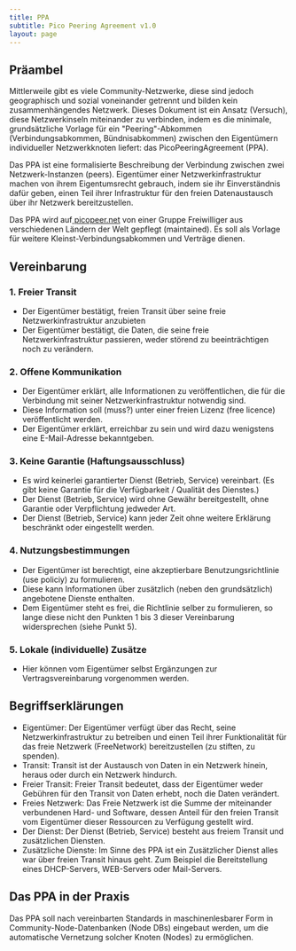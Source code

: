 ```yaml
---
title: PPA
subtitle: Pico Peering Agreement v1.0
layout: page
---
```

## Präambel

Mittlerweile gibt es viele Community-Netzwerke, diese sind jedoch geographisch und sozial voneinander getrennt und bilden kein zusammenhängendes Netzwerk. Dieses Dokument ist ein Ansatz (Versuch), diese Netzwerkinseln miteinander zu verbinden, indem es die minimale, grundsätzliche Vorlage für ein "Peering"-Abkommen (Verbindungsabkommen, Bündnisabkommen) zwischen den Eigentümern individueller Netzwerkknoten liefert: das PicoPeeringAgreement (PPA).

Das PPA ist eine formalisierte Beschreibung der Verbindung zwischen zwei Netzwerk-Instanzen (peers). Eigentümer einer Netzwerkinfrastruktur machen von ihrem Eigentumsrecht gebrauch, indem sie ihr Einverständnis dafür geben, einen Teil ihrer Infrastruktur für den freien Datenaustausch über ihr Netzwerk bereitzustellen.

Das PPA wird auf[ picopeer.net](https://picopeer.net/) von einer Gruppe Freiwilliger aus verschiedenen Ländern der Welt gepflegt (maintained). Es soll als Vorlage für weitere Kleinst-Verbindungsabkommen und Verträge dienen.

## Vereinbarung

### 1. Freier Transit

* Der Eigentümer bestätigt, freien Transit über seine freie Netzwerkinfrastruktur anzubieten
* Der Eigentümer bestätigt, die Daten, die seine freie Netzwerkinfrastruktur passieren, weder störend zu beeinträchtigen noch zu verändern.

### 2. Offene Kommunikation

* Der Eigentümer erklärt, alle Informationen zu veröffentlichen, die für die Verbindung mit seiner Netzwerkinfrastruktur notwendig sind.
* Diese Information soll (muss?) unter einer freien Lizenz (free licence) veröffentlicht werden.
* Der Eigentümer erklärt, erreichbar zu sein und wird dazu wenigstens eine E-Mail-Adresse bekanntgeben.

### 3. Keine Garantie (Haftungsausschluss)

* Es wird keinerlei garantierter Dienst (Betrieb, Service) vereinbart. (Es gibt keine Garantie für die Verfügbarkeit / Qualität des Dienstes.)
* Der Dienst (Betrieb, Service) wird ohne Gewähr bereitgestellt, ohne Garantie oder Verpflichtung jedweder Art.
* Der Dienst (Betrieb, Service) kann jeder Zeit ohne weitere Erklärung beschränkt oder eingestellt werden.

### 4. Nutzungsbestimmungen

* Der Eigentümer ist berechtigt, eine akzeptierbare Benutzungsrichtlinie (use policiy) zu formulieren.
* Diese kann Informationen über zusätzlich (neben den grundsätzlich) angebotene Dienste enthalten.
* Dem Eigentümer steht es frei, die Richtlinie selber zu formulieren, so lange diese nicht den Punkten 1 bis 3 dieser Vereinbarung widersprechen (siehe Punkt 5).

### 5. Lokale (individuelle) Zusätze

* Hier können vom Eigentümer selbst Ergänzungen zur Vertragsvereinbarung vorgenommen werden.

## Begriffserklärungen

* Eigentümer: Der Eigentümer verfügt über das Recht, seine Netzwerkinfrastruktur zu betreiben und einen Teil ihrer Funktionalität für das freie Netzwerk (FreeNetwork) bereitzustellen (zu stiften, zu spenden).
* Transit: Transit ist der Austausch von Daten in ein Netzwerk hinein, heraus oder durch ein Netzwerk hindurch.
* Freier Transit: Freier Transit bedeutet, dass der Eigentümer weder Gebühren für den Transit von Daten erhebt, noch die Daten verändert.
* Freies Netzwerk: Das Freie Netzwerk ist die Summe der miteinander verbundenen Hard- und Software, dessen Anteil für den freien Transit vom Eigentümer dieser Ressourcen zu Verfügung gestellt wird.
* Der Dienst: Der Dienst (Betrieb, Service) besteht aus freiem Transit und zusätzlichen Diensten.
* Zusätzliche Dienste: Im Sinne des PPA ist ein Zusätzlicher Dienst alles war über freien Transit hinaus geht. Zum Beispiel die Bereitstellung eines DHCP-Servers, WEB-Servers oder Mail-Servers.

## Das PPA in der Praxis

Das PPA soll nach vereinbarten Standards in maschinenlesbarer Form in Community-Node-Datenbanken (Node DBs) eingebaut werden, um die automatische Vernetzung solcher Knoten (Nodes) zu ermöglichen.